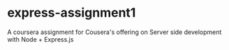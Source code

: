 # express-assignment1
A coursera assignment for Cousera's offering on Server side development with Node + Express.js
